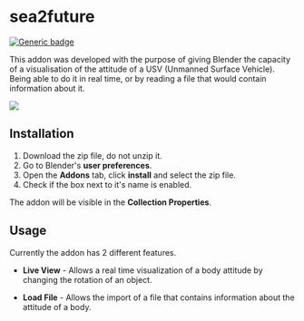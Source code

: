 # sea2future

[![Generic badge](https://img.shields.io/badge/version-0.2.2-green.svg)](https://shields.io/)

This addon was developed with the purpose of giving Blender the capacity of a visualisation of the attitude of a USV (Unmanned Surface Vehicle). Being able to do it in real time, or by reading a file that would contain information about it.

![](./doc/example.gif)

## Installation

1. Download the zip file, do not unzip it.
2. Go to Blender's <b>user preferences</b>.
3. Open the <b>Addons</b> tab, click <b>install</b> and select the zip file.
4. Check if the box next to it's name is enabled.

The addon will be visible in the <b>Collection Properties</b>.

## Usage

Currently the addon has 2 different features.

- <b>Live View</b> - Allows a real time visualization of a body attitude by changing the rotation of an object.

- <b>Load File</b> - Allows the import of a file that contains information about the attitude of a body.
